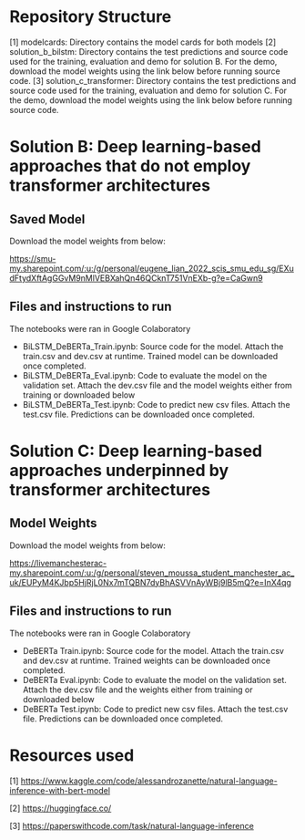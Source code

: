 # Repository Structure
[1] modelcards: Directory contains the model cards for both models
[2] solution_b_bilstm: Directory contains the test predictions and source code used for the training, evaluation and demo for solution B. For the demo, download the model weights using the link below before running source code. 
[3] solution_c_transformer: Directory contains the test predictions and source code used for the training, evaluation and demo for solution C. For the demo, download the model weights using the link below before running source code. 


# Solution B: Deep learning-based approaches that do not employ transformer architectures
## Saved Model

Download the model weights from below: 

https://smu-my.sharepoint.com/:u:/g/personal/eugene_lian_2022_scis_smu_edu_sg/EXudFtydXftAgGGvM9nMlVEBXahQn46QCknT751VnEXb-g?e=CaGwn9

## Files and instructions to run
The notebooks were ran in Google Colaboratory
- BiLSTM_DeBERTa_Train.ipynb: Source code for the model. Attach the train.csv and dev.csv at runtime. Trained model can be downloaded once completed.
- BiLSTM_DeBERTa_Eval.ipynb: Code to evaluate the model on the validation set. Attach the dev.csv file and the model weights either from training or downloaded below
- BiLSTM_DeBERTa_Test.ipynb: Code to predict new csv files. Attach the test.csv file. Predictions can be downloaded once completed.


# Solution C: Deep learning-based approaches underpinned by transformer architectures
## Model Weights

Download the model weights from below:

https://livemanchesterac-my.sharepoint.com/:u:/g/personal/steven_moussa_student_manchester_ac_uk/EUPyM4KJbp5HjRjL0Nx7mTQBN7dyBhASVVnAyWBj9lB5mQ?e=InX4qg

## Files and instructions to run
The notebooks were ran in Google Colaboratory
- DeBERTa Train.ipynb: Source code for the model. Attach the train.csv and dev.csv at runtime. Trained weights can be downloaded once completed.
- DeBERTa Eval.ipynb: Code to evaluate the model on the validation set. Attach the dev.csv file and the weights either from training or downloaded below
- DeBERTa Test.ipynb: Code to predict new csv files. Attach the test.csv file. Predictions can be downloaded once completed.


# Resources used

[1] https://www.kaggle.com/code/alessandrozanette/natural-language-inference-with-bert-model

[2] https://huggingface.co/

[3] https://paperswithcode.com/task/natural-language-inference